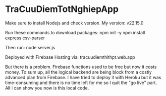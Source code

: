 # TraCuuDiemTotNghiepApp
Make sure to install Nodejs and check version. My version: v22.15.0

Run these commands to download packages:
    npm init -y
    npm install express csv-parser

Then run:
    node server.js

Deployed with Firebase Hosting via: tracuudiemthithpt.web.app

But there is a problem. Firebase functions used to be free but now it costs money. To sum up, all the logical backend are being block from a costly advanced plan from Firebase. I have tried to deploy it with Heroku but it was time-consuming and there is no time left for me so I quit the "go live" part. All I can show you now is this local code.

